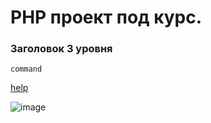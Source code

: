 # PHP проект под курс.

### Заголовок 3 уровня

    command

[help](php-git.md)

![image](https://upload.wikimedia.org/wikipedia/commons/thumb/e/e0/Git-logo.svg/192px-Git-logo.svg.png)
